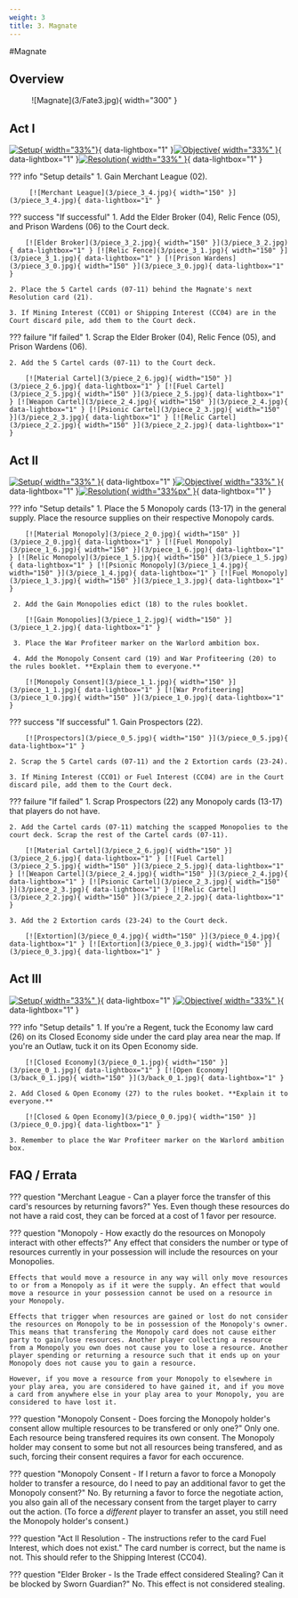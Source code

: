 ```yaml
---
weight: 3
title: 3. Magnate
---
```

#Magnate
## Overview
<figure markdown="span">
![Magnate](3/Fate3.jpg){ width="300" }
</figure>

## Act I

[![Setup](3/piece_3_5.jpg){ width="33%"}](3/piece_3_5.jpg){ data-lightbox="1" }[![Objective](3/back_3_5.jpg){ width="33%" }](3/back_3_5.jpg){ data-lightbox="1" }[![Resolution](3/piece_3_3.jpg){ width="33%" }](3/piece_3_3.jpg){ data-lightbox="1" }

??? info "Setup details"
     1. Gain Merchant League (02).
    
         [![Merchant League](3/piece_3_4.jpg){ width="150" }](3/piece_3_4.jpg){ data-lightbox="1" }

??? success "If successful"
    1. Add the Elder Broker (04), Relic Fence (05), and Prison Wardens (06) to the Court deck.
      
        [![Elder Broker](3/piece_3_2.jpg){ width="150" }](3/piece_3_2.jpg){ data-lightbox="1" } [![Relic Fence](3/piece_3_1.jpg){ width="150" }](3/piece_3_1.jpg){ data-lightbox="1" } [![Prison Wardens](3/piece_3_0.jpg){ width="150" }](3/piece_3_0.jpg){ data-lightbox="1" }

    2. Place the 5 Cartel cards (07-11) behind the Magnate's next Resolution card (21).
    
    3. If Mining Interest (CC01) or Shipping Interest (CC04) are in the Court discard pile, add them to the Court deck.

??? failure "If failed"
    1. Scrap the Elder Broker (04), Relic Fence (05), and Prison Wardens (06).
    
    2. Add the 5 Cartel cards (07-11) to the Court deck.
      
        [![Material Cartel](3/piece_2_6.jpg){ width="150" }](3/piece_2_6.jpg){ data-lightbox="1" } [![Fuel Cartel](3/piece_2_5.jpg){ width="150" }](3/piece_2_5.jpg){ data-lightbox="1" } [![Weapon Cartel](3/piece_2_4.jpg){ width="150" }](3/piece_2_4.jpg){ data-lightbox="1" } [![Psionic Cartel](3/piece_2_3.jpg){ width="150" }](3/piece_2_3.jpg){ data-lightbox="1" } [![Relic Cartel](3/piece_2_2.jpg){ width="150" }](3/piece_2_2.jpg){ data-lightbox="1" }

## Act II

[![Setup](3/piece_2_1.jpg){ width="33%" }](3/piece_2_1.jpg){ data-lightbox="1" }[![Objective](3/back_2_1.jpg){ width="33%" }](3/back_2_1.jpg){ data-lightbox="1" }[![Resolution](3/piece_0_6.jpg){ width="33%px" }](3/piece_0_6.jpg){ data-lightbox="1" }

??? info "Setup details"
     1. Place the 5 Monopoly cards (13-17) in the general supply. Place the resource supplies on their respective Monopoly cards.
    
        [![Material Monopoly](3/piece_2_0.jpg){ width="150" }](3/piece_2_0.jpg){ data-lightbox="1" } [![Fuel Monopoly](3/piece_1_6.jpg){ width="150" }](3/piece_1_6.jpg){ data-lightbox="1" } [![Relic Monopoly](3/piece_1_5.jpg){ width="150" }](3/piece_1_5.jpg){ data-lightbox="1" } [![Psionic Monopoly](3/piece_1_4.jpg){ width="150" }](3/piece_1_4.jpg){ data-lightbox="1" } [![Fuel Monopoly](3/piece_1_3.jpg){ width="150" }](3/piece_1_3.jpg){ data-lightbox="1" }

     2. Add the Gain Monopolies edict (18) to the rules booklet.

        [![Gain Monopolies](3/piece_1_2.jpg){ width="150" }](3/piece_1_2.jpg){ data-lightbox="1" }

     3. Place the War Profiteer marker on the Warlord ambition box.
     
     4. Add the Monopoly Consent card (19) and War Profiteering (20) to the rules booklet. **Explain them to everyone.** 

        [![Monopoly Consent](3/piece_1_1.jpg){ width="150" }](3/piece_1_1.jpg){ data-lightbox="1" } [![War Profiteering](3/piece_1_0.jpg){ width="150" }](3/piece_1_0.jpg){ data-lightbox="1" }

??? success "If successful"
    1. Gain Prospectors (22).
      
        [![Prospectors](3/piece_0_5.jpg){ width="150" }](3/piece_0_5.jpg){ data-lightbox="1" }

    2. Scrap the 5 Cartel cards (07-11) and the 2 Extortion cards (23-24).
    
    3. If Mining Interest (CC01) or Fuel Interest (CC04) are in the Court discard pile, add them to the Court deck.

??? failure "If failed"
    1. Scrap Prospectors (22) any Monopoly cards (13-17) that players do not have. 
    
    2. Add the Cartel cards (07-11) matching the scapped Monopolies to the court deck. Scrap the rest of the Cartel cards (07-11).

        [![Material Cartel](3/piece_2_6.jpg){ width="150" }](3/piece_2_6.jpg){ data-lightbox="1" } [![Fuel Cartel](3/piece_2_5.jpg){ width="150" }](3/piece_2_5.jpg){ data-lightbox="1" } [![Weapon Cartel](3/piece_2_4.jpg){ width="150" }](3/piece_2_4.jpg){ data-lightbox="1" } [![Psionic Cartel](3/piece_2_3.jpg){ width="150" }](3/piece_2_3.jpg){ data-lightbox="1" } [![Relic Cartel](3/piece_2_2.jpg){ width="150" }](3/piece_2_2.jpg){ data-lightbox="1" }

    3. Add the 2 Extortion cards (23-24) to the Court deck.
      
        [![Extortion](3/piece_0_4.jpg){ width="150" }](3/piece_0_4.jpg){ data-lightbox="1" } [![Extortion](3/piece_0_3.jpg){ width="150" }](3/piece_0_3.jpg){ data-lightbox="1" }

## Act III

[![Setup](3/piece_0_2.jpg){ width="33%" }](3/piece_0_2.jpg){ data-lightbox="1" }[![Objective](3/back_0_2.jpg){ width="33%" }](3/back_0_2.jpg){ data-lightbox="1" }

??? info "Setup details"
    1. If you're a Regent, tuck the Economy law card (26) on its Closed Economy side under the card play area near the map. If you're an Outlaw, tuck it on its Open Economy side.
    
        [![Closed Economy](3/piece_0_1.jpg){ width="150" }](3/piece_0_1.jpg){ data-lightbox="1" } [![Open Economy](3/back_0_1.jpg){ width="150" }](3/back_0_1.jpg){ data-lightbox="1" }

    2. Add Closed & Open Economy (27) to the rules booket. **Explain it to everyone.**

        [![Closed & Open Economy](3/piece_0_0.jpg){ width="150" }](3/piece_0_0.jpg){ data-lightbox="1" }

    3. Remember to place the War Profiteer marker on the Warlord ambition box.

## FAQ / Errata

??? question "Merchant League - Can a player force the transfer of this card's resources by returning favors?"
    <a id="faq1"></a>Yes. Even though these resources do not have a raid cost, they can be forced at a cost of 1 favor per resource.

??? question "Monopoly - How exactly do the resources on Monopoly interact with other effects?"
    <a id="faq2"></a>Any effect that considers the number or type of resources currently in your possession will include the resources on your Monopolies.

    Effects that would move a resource in any way will only move resources to or from a Monopoly as if it were the supply. An effect that would move a resource in your possession cannot be used on a resource in your Monopoly.

    Effects that trigger when resources are gained or lost do not consider the resources on Monopoly to be in possession of the Monopoly's owner. This means that transfering the Monopoly card does not cause either party to gain/lose resources. Another player collecting a resource from a Monopoly you own does not cause you to lose a resource. Another player spending or returning a resource such that it ends up on your Monopoly does not cause you to gain a resource.

    However, if you move a resource from your Monopoly to elsewhere in your play area, you are considered to have gained it, and if you move a card from anywhere else in your play area to your Monopoly, you are considered to have lost it.

??? question "Monopoly Consent - Does forcing the Monopoly holder's consent allow multiple resources to be transfered or only one?"
    <a id="faq3"></a>Only one. Each resource being transfered requires its own consent. The Monopoly holder may consent to some but not all resources being transfered, and as such, forcing their consent requires a favor for each occurence.

??? question "Monopoly Consent - If I return a favor to force a Monopoly holder to transfer a resource, do I need to pay an additional favor to get the Monopoly consent?"
    <a id="faq4"></a>No. By returning a favor to force the negotiate action, you also gain all of the necessary consent from the target player to carry out the action. (To force a *different* player to transfer an asset, you still need the Monopoly holder's consent.)

??? question "Act II Resolution - The instructions refer to the card Fuel Interest, which does not exist."
    <a id="faq5"></a>The card number is correct, but the name is not. This should refer to the Shipping Interest (CC04). 

??? question "Elder Broker - Is the Trade effect considered Stealing? Can it be blocked by Sworn Guardian?"
    <a id="faq1"></a>No. This effect is not considered stealing.